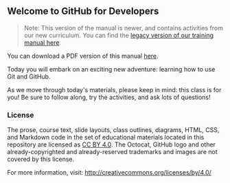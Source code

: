 ## Welcome to GitHub for Developers
> Note: This version of the manual is newer, and contains activities from our new curriculum. You can find the [legacy version of our training manual here](https://githubtraining.github.io/training-manual/legacy-manual.html).

You can download a PDF version of this manual [here](https://githubtraining.github.io/training-manual/mybook.pdf).

Today you will embark on an exciting new adventure: learning how to use Git and GitHub.

As we move through today's materials, please keep in mind: this class is for you! Be sure to follow along, try the activities, and ask lots of questions!

### License

The prose, course text, slide layouts, class outlines, diagrams, HTML, CSS, and Markdown code in the set of educational materials located in this repository are licensed as [CC BY 4.0](http://creativecommons.org/licenses/by/4.0/legalcode). The Octocat, GitHub logo and other already-copyrighted and already-reserved trademarks and images are not covered by this license.

For more information, visit: http://creativecommons.org/licenses/by/4.0/
